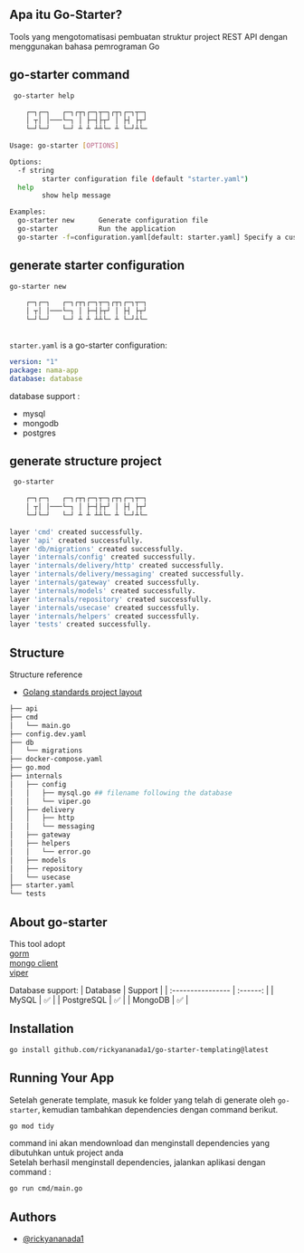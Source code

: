 ## Apa itu Go-Starter?
Tools yang mengotomatisasi pembuatan struktur project REST API dengan menggunakan bahasa pemrograman Go

## go-starter command
```sh
 go-starter help

	┌─┐┌─┐   ┌─┐┌┬┐┌─┐┬─┐┌┬┐┌─┐┬─┐
	│ ┬│ │───└─┐ │ ├─┤├┬┘ │ ├┤ ├┬┘
	└─┘└─┘   └─┘ ┴ ┴ ┴┴└─ ┴ └─┘┴└─
	 
Usage: go-starter [OPTIONS]

Options:
  -f string
    	starter configuration file (default "starter.yaml")
  help
    	show help message

Examples:
  go-starter new      Generate configuration file
  go-starter          Run the application
  go-starter -f=configuration.yaml[default: starter.yaml] Specify a custom configuration file
```
## generate starter configuration
```sh
go-starter new

	┌─┐┌─┐   ┌─┐┌┬┐┌─┐┬─┐┌┬┐┌─┐┬─┐
	│ ┬│ │───└─┐ │ ├─┤├┬┘ │ ├┤ ├┬┘
	└─┘└─┘   └─┘ ┴ ┴ ┴┴└─ ┴ └─┘┴└─
	 
```

`starter.yaml` is a go-starter configuration:
```yaml
version: "1"
package: nama-app
database: database
```
database support :
- mysql
- mongodb
- postgres

## generate structure project
```sh
 go-starter

	┌─┐┌─┐   ┌─┐┌┬┐┌─┐┬─┐┌┬┐┌─┐┬─┐
	│ ┬│ │───└─┐ │ ├─┤├┬┘ │ ├┤ ├┬┘
	└─┘└─┘   └─┘ ┴ ┴ ┴┴└─ ┴ └─┘┴└─
	 
layer 'cmd' created successfully.
layer 'api' created successfully.
layer 'db/migrations' created successfully.
layer 'internals/config' created successfully.
layer 'internals/delivery/http' created successfully.
layer 'internals/delivery/messaging' created successfully.
layer 'internals/gateway' created successfully.
layer 'internals/models' created successfully.
layer 'internals/repository' created successfully.
layer 'internals/usecase' created successfully.
layer 'internals/helpers' created successfully.
layer 'tests' created successfully.
```

## Structure
Structure reference
- [Golang standards project layout](https://github.com/golang-standards/project-layout/)
```sh
├── api
├── cmd
│   └── main.go
├── config.dev.yaml
├── db
│   └── migrations
├── docker-compose.yaml
├── go.mod
├── internals
│   ├── config
│   │   ├── mysql.go ## filename following the database
│   │   └── viper.go
│   ├── delivery
│   │   ├── http
│   │   └── messaging
│   ├── gateway
│   ├── helpers
│   │   └── error.go
│   ├── models
│   ├── repository
│   └── usecase
├── starter.yaml
└── tests

```

## About go-starter
This tool adopt \
[gorm](https://gorm.io/)\
[mongo client](https://pkg.go.dev/go.mongodb.org/mongo-driver/mongo)\
[viper](https://pkg.go.dev/github.com/dvln/viper)

Database support:
| Database              | Support |
| :---------------- | :------: |
| MySQL        |   ✅   |
| PostgreSQL           |   ✅   |
| MongoDB    |  ✅   |

## Installation
```sh
go install github.com/rickyananada1/go-starter-templating@latest
```

## Running Your App
Setelah generate template, masuk ke folder yang telah di generate oleh `go-starter`, kemudian tambahkan dependencies dengan command berikut.
```sh
go mod tidy
```
command ini akan mendownload dan menginstall dependencies yang dibutuhkan untuk project anda\
Setelah berhasil menginstall dependencies, jalankan aplikasi dengan command :
```sh
go run cmd/main.go
```
## Authors

- [@rickyananada1](https://github.com/rickyananada1)

